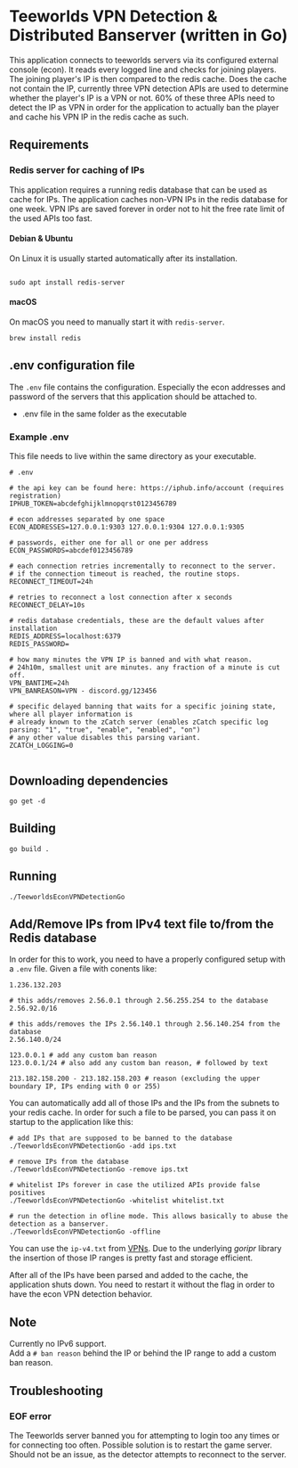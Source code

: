 
# Teeworlds VPN Detection & Distributed Banserver (written in Go)

This application connects to teeworlds servers via its configured external console (econ).
It reads every logged line and checks for joining players.
The joining player's IP is then compared to the redis cache.
Does the cache not contain the IP, currently three VPN detection APIs are used to determine whether the player's IP is a VPN or not.
60% of these three APIs need to detect the IP as VPN in order for the application to actually ban the player and cache his VPN IP in the redis cache as such.

## Requirements

### Redis server for caching of IPs

This application requires a running redis database that can be used as cache for IPs.
The application caches non-VPN IPs in the redis database for one week.
VPN IPs are saved forever in order not to hit the free rate limit of the used APIs too fast.

#### Debian & Ubuntu

On Linux it is usually started automatically after its installation.

```shell

sudo apt install redis-server
```

#### macOS

On macOS you need to manually start it with `redis-server`.

```shell
brew install redis
```

## .env configuration file

The `.env` file contains the configuration.
Especially the econ addresses and password of the servers that this application should be attached to.

- .env file in the same folder as the executable

### Example .env

This file needs to live within the same directory as your executable.

```env
# .env

# the api key can be found here: https://iphub.info/account (requires registration)
IPHUB_TOKEN=abcdefghijklmnopqrst0123456789

# econ addresses separated by one space
ECON_ADDRESSES=127.0.0.1:9303 127.0.0.1:9304 127.0.0.1:9305

# passwords, either one for all or one per address
ECON_PASSWORDS=abcdef0123456789

# each connection retries incrementally to reconnect to the server.
# if the connection timeout is reached, the routine stops.
RECONNECT_TIMEOUT=24h

# retries to reconnect a lost connection after x seconds
RECONNECT_DELAY=10s

# redis database credentials, these are the default values after installation
REDIS_ADDRESS=localhost:6379
REDIS_PASSWORD=

# how many minutes the VPN IP is banned and with what reason.
# 24h10m, smallest unit are minutes. any fraction of a minute is cut off.
VPN_BANTIME=24h
VPN_BANREASON=VPN - discord.gg/123456

# specific delayed banning that waits for a specific joining state, where all player information is 
# already known to the zCatch server (enables zCatch specific log parsing: "1", "true", "enable", "enabled", "on")
# any other value disables this parsing variant.
ZCATCH_LOGGING=0


```

## Downloading dependencies

```shell
go get -d
```

## Building

```shell
go build .
```

## Running

```shell
./TeeworldsEconVPNDetectionGo
```

## Add/Remove IPs from IPv4 text file to/from the Redis database

In order for this to work, you need to have a properly configured setup with a `.env` file.
Given a file with conents like:

```text
1.236.132.203

# this adds/removes 2.56.0.1 through 2.56.255.254 to the database
2.56.92.0/16

# this adds/removes the IPs 2.56.140.1 through 2.56.140.254 from the database
2.56.140.0/24

123.0.0.1 # add any custom ban reason
123.0.0.1/24 # also add any custom ban reason, # followed by text

213.182.158.200 - 213.182.158.203 # reason (excluding the upper boundary IP, IPs ending with 0 or 255)

```

You can automatically add all of those IPs and the IPs from the subnets to your redis cache.
In order for such a file to be parsed, you can pass it on startup to the application like this:

```text
# add IPs that are supposed to be banned to the database
./TeeworldsEconVPNDetectionGo -add ips.txt

# remove IPs from the database
./TeeworldsEconVPNDetectionGo -remove ips.txt

# whitelist IPs forever in case the utilized APIs provide false positives
./TeeworldsEconVPNDetectionGo -whitelist whitelist.txt

# run the detection in ofline mode. This allows basically to abuse the detection as a banserver.
./TeeworldsEconVPNDetectionGo -offline
```

You can use the `ip-v4.txt` from [VPNs](https://github.com/ejrv/VPNs).
Due to the underlying *goripr* library the insertion of those IP ranges is pretty fast and storage efficient.

After all of the IPs have been parsed and added to the cache, the application shuts down.
You need to restart it without the flag in order to have the econ VPN detection behavior.

## Note

Currently no IPv6 support.  
Add a `# ban reason` behind the IP or behind the IP range to add a custom ban reason.

## Troubleshooting

### EOF error

The Teeworlds server banned you for attempting to login too any times or for connecting too often.
Possible solution is to restart the game server. Should not be an issue, as the detector attempts to reconnect to the server.
